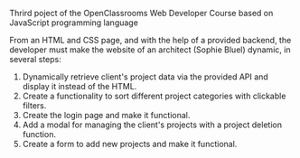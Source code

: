 Thrird poject of the OpenClassrooms Web Developer Course based on JavaScript programming language

From an HTML and CSS page, and with the help of a provided backend, the developer must make the website of an architect (Sophie Bluel) dynamic, in several steps:

1) Dynamically retrieve client's project data via the provided API and display it instead of the HTML.
2) Create a functionality to sort different project categories with clickable filters.
3) Create the login page and make it functional.
4) Add a modal for managing the client's projects with a project deletion function.
5) Create a form to add new projects and make it functional.